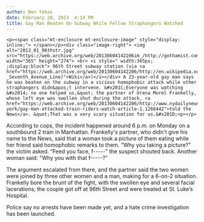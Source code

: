 ```yaml
---
author: Ben Yakas
date: February 20, 2013  4:14 PM
title: Gay Man Beaten On Subway While Fellow Straphangers Watched
---
```



	
	
	
	<p><span class="mt-enclosure mt-enclosure-image" style="display: inline;"> </span></p><div class="image-right"> <img alt="2013_01_96thstr.jpg" src="https://web.archive.org/web/20130604142206im_/http://gothamist.com/attachments/jen/2013_01_96thstr.jpg" width="365" height="274"> <br> <i style=" width:365px; ;display:block"> 96th Street subway station (via <a href="https://web.archive.org/web/20130604142206/http://en.wikipedia.org/wiki/96th_Street_(IRT_Broadway_-_Seventh_Avenue_Line)">Wiki</a>)</i></div> A 23-year-old gay man says he was beaten on the subway in a vicious homophobic attack while other straphangers didn&apos;t intervene. &#x201C;Everyone was watching &#x2014; no one helped us,&quot; the partner of Urena Morel Frankelly, whose left eye was swollen shut during the attack, <a href="https://web.archive.org/web/20130604142206/http://www.nydailynews.com/new-york/gay-man-attacked-train-riders-watch-article-1.1268442">told the News</a>. &quot;That was a very scary situation for us.&#x201D;<p></p>

<p>According to cops, the incident happened around 6 p.m. on Monday on a southbound 2 train in Manhattan. Frankelly&apos;s partner, who didn&apos;t give his name to the News, said that a woman took a picture of them eating while her friend said homophobic remarks to them. &#x201C;Why you taking a picture?&#x201D; the victim asked. &#x201C;Feed you face, f-----&quot; the suspect shouted back. Another woman said: &quot;Why you with that f-----?&quot;</p>

<p>The argument escalated from there, and the partner said the two women were joined by three other women and a man, making for a 6-on-2 situation. Frankelly bore the brunt of the fight, with the swollen eye and several facial lacerations; the couple got off at 96th Street and were treated at St. Luke&#x2019;s Hospital.</p>

<p>Police say no arrests have been made yet, and a hate crime investigation has been launched.</p>
	
	
	
	
	
